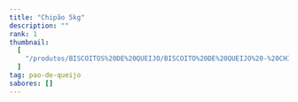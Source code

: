 ```yaml
---
title: "Chipão 5kg"
description: ""
rank: 1
thumbnail:
  [
    "/produtos/BISCOITOS%20DE%20QUEIJO/BISCOITO%20DE%20QUEIJO%20-%20CHIP%C3%83O%205KG.png",
  ]
tag: pao-de-queijo
sabores: []
---
```

